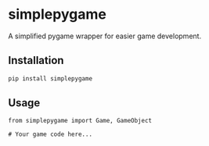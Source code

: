# simplepygame

A simplified pygame wrapper for easier game development.

## Installation
```bash
pip install simplepygame
```



## Usage

```
from simplepygame import Game, GameObject

# Your game code here...
```